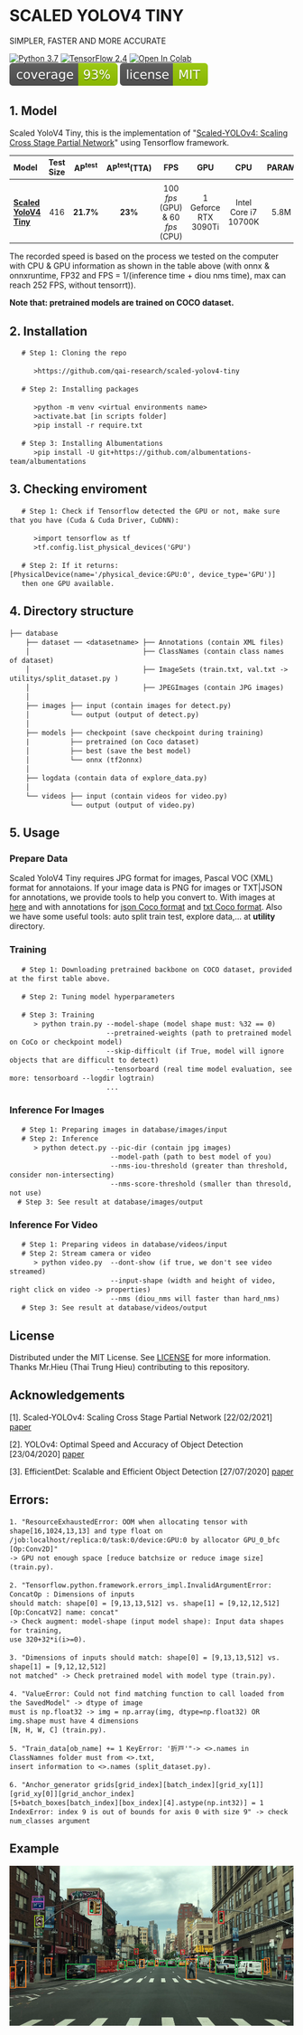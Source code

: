 # SCALED YOLOV4 TINY

SIMPLER, FASTER AND MORE ACCURATE

[![Python 3.7](https://img.shields.io/badge/Python-3.7-3776AB)](https://www.python.org/downloads/release/python-360/)
[![TensorFlow 2.4](https://img.shields.io/badge/TensorFlow-2.4-FF6F00?logo=tensorflow)](https://github.com/tensorflow/tensorflow/releases/tag/v2.2.0)
[![Open In Colab](https://colab.research.google.com/assets/colab-badge.svg)](https://colab.research.google.com/)
[![Coverage](https://github.com/nguyentruonglau/scaled-yolov4-tiny/blob/main/images/coverage-93%25-green.svg)](https://github.com/nguyentruonglau/scaled-yolov4-tiny)
[![License](https://github.com/nguyentruonglau/scaled-yolov4-tiny/blob/main/images/license-MIT-green.svg)](https://github.com/nguyentruonglau/scaled-yolov4-tiny/blob/main/LICENSE.txt)

## 1. Model

Scaled YoloV4 Tiny, this is the implementation of "[Scaled-YOLOv4: Scaling Cross Stage Partial Network](https://arxiv.org/abs/2011.08036)" using Tensorflow framework.

| Model | Test Size | AP<sup>test</sup> | AP<sup>test</sup>(TTA) | FPS | GPU | CPU | PARAM | CAPACITY |
| :-- | :-: | :-: | :-: | :-: | :-: | :-: | :-: | :-: |
|  |  |  |  |  |  |  |
| **[Scaled YoloV4 Tiny](https://drive.google.com/file/d/1j8BKl18zl60q6dQLwegKK2aYi_-znLrX/view?usp=sharing)** | 416 | **21.7%** | **23%** | 100 *fps* (GPU) & 60 *fps* (CPU) | 1 Geforce RTX 3090Ti | Intel Core i7 10700K | 5.8M  | 23.1MB |


The recorded speed is based on the process we tested on the computer with CPU & GPU information as shown in the table above (with onnx & onnxruntime, FP32 and FPS = 1/(inference time + diou nms time), max can reach 252 FPS, without tensorrt)).

**Note that: pretrained models are trained on COCO dataset.**

## 2. Installation

```
   # Step 1: Cloning the repo
   
      >https://github.com/qai-research/scaled-yolov4-tiny

   # Step 2: Installing packages
  
      >python -m venv <virtual environments name>
      >activate.bat [in scripts folder]
      >pip install -r require.txt
      
   # Step 3: Installing Albumentations
      >pip install -U git+https://github.com/albumentations-team/albumentations
```

## 3. Checking enviroment

```
   # Step 1: Check if Tensorflow detected the GPU or not, make sure that you have (Cuda & Cuda Driver, CuDNN):
   
      >import tensorflow as tf
      >tf.config.list_physical_devices('GPU')
   
   # Step 2: If it returns: [PhysicalDevice(name='/physical_device:GPU:0', device_type='GPU')]
   then one GPU available.
```

## 4. Directory structure
```
├── database
    ├── dataset ── <datasetname> ├── Annotations (contain XML files)
    │                            ├── ClassNames (contain class names of dataset)
    │                            ├── ImageSets (train.txt, val.txt -> utilitys/split_dataset.py )
    │                            ├── JPEGImages (contain JPG images)
    │
    ├── images ├── input (contain images for detect.py)
    │          └── output (output of detect.py)
    │
    ├── models ├── checkpoint (save checkpoint during training)
    |          ├── pretrained (on Coco dataset)
    │          ├── best (save the best model)
    │          └── onnx (tf2onnx)
    │
    ├── logdata (contain data of explore_data.py)
    │
    └── videos ├── input (contain videos for video.py)
               └── output (output of video.py)
```

## 5. Usage

### Prepare Data
Scaled YoloV4 Tiny requires JPG format for images, Pascal VOC (XML) format for annotaions. If your image data is PNG for images or TXT|JSON for annotations, we provide tools to help you convert to. With images at [here](https://github.com/nguyentruonglau/png2jpg) and with annotations for [json Coco format](https://github.com/nguyentruonglau/json2xml) and [txt Coco format](https://github.com/nguyentruonglau/txt2xml). Also we have some useful tools: auto split train test, explore data,... at **utility** directory.


### Training

```
   # Step 1: Downloading pretrained backbone on COCO dataset, provided at the first table above.
   
   # Step 2: Tuning model hyperparameters
   
   # Step 3: Training
      > python train.py --model-shape (model shape must: %32 == 0)
                        --pretrained-weights (path to pretrained model on CoCo or checkpoint model)
                        --skip-difficult (if True, model will ignore objects that are difficult to detect)
                        --tensorboard (real time model evaluation, see more: tensorboard --logdir logtrain)
                        ...
```

### Inference For Images
```
   # Step 1: Preparing images in database/images/input
   # Step 2: Inference
      > python detect.py --pic-dir (contain jpg images)
                         --model-path (path to best model of you)
                         --nms-iou-threshold (greater than threshold, consider non-intersecting)
                         --nms-score-threshold (smaller than thresold, not use)
  # Step 3: See result at database/images/output
```

### Inference For Video

```
   # Step 1: Preparing videos in database/videos/input
   # Step 2: Stream camera or video
      > python video.py  --dont-show (if true, we don't see video streamed)
                         --input-shape (width and height of video, right click on video -> properties)
                         --nms (diou_nms will faster than hard_nms)
   # Step 3: See result at database/videos/output
```


<!-- LICENSE -->
## License

Distributed under the MIT License. See [LICENSE](https://github.com/qai-research/scaled-yolov4-tiny/blob/main/LICENSE.txt) for more information. Thanks Mr.Hieu (Thai Trung Hieu) contributing to this repository.


## Acknowledgements

[1]. Scaled-YOLOv4: Scaling Cross Stage Partial Network [22/02/2021] [paper](https://arxiv.org/abs/2011.08036)

[2]. YOLOv4: Optimal Speed and Accuracy of Object Detection [23/04/2020] [paper](https://arxiv.org/abs/2004.10934)

[3]. EfficientDet: Scalable and Efficient Object Detection [27/07/2020] [paper](https://arxiv.org/abs/1911.09070)

## Errors:

```
1. "ResourceExhaustedError: OOM when allocating tensor with shape[16,1024,13,13] and type float on 
/job:localhost/replica:0/task:0/device:GPU:0 by allocator GPU_0_bfc [Op:Conv2D]"
-> GPU not enough space [reduce batchsize or reduce image size] (train.py).

2. "Tensorflow.python.framework.errors_impl.InvalidArgumentError: ConcatOp : Dimensions of inputs 
should match: shape[0] = [9,13,13,512] vs. shape[1] = [9,12,12,512] [Op:ConcatV2] name: concat" 
-> Check augment: model-shape (input model shape): Input data shapes for training, 
use 320+32*i(i>=0).

3. "Dimensions of inputs should match: shape[0] = [9,13,13,512] vs. shape[1] = [9,12,12,512] 
not matched" -> Check pretrained model with model type (train.py).

4. "ValueError: Could not find matching function to call loaded from the SavedModel" -> dtype of image
must is np.float32 -> img = np.array(img, dtype=np.float32) OR img.shape must have 4 dimensions 
[N, H, W, C] (train.py).

5. "Train_data[ob_name] += 1 KeyError: '折戸'"-> <>.names in ClassNamnes folder must from <>.txt, 
insert information to <>.names (split_dataset.py).

6. "Anchor_generator grids[grid_index][batch_index][grid_xy[1]][grid_xy[0]][grid_anchor_index]
[5+batch_boxes[batch_index][box_index][4].astype(np.int32)] = 1
IndexError: index 9 is out of bounds for axis 0 with size 9" -> check num_classes argument
```

## Example

![](https://github.com/nguyentruonglau/scaled-yolov4-tiny/blob/main/images/demo.png)
